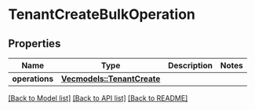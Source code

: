 # TenantCreateBulkOperation

## Properties

Name | Type | Description | Notes
------------ | ------------- | ------------- | -------------
**operations** | [**Vec<models::TenantCreate>**](TenantCreate.md) |  | 

[[Back to Model list]](../README.md#documentation-for-models) [[Back to API list]](../README.md#documentation-for-api-endpoints) [[Back to README]](../README.md)


